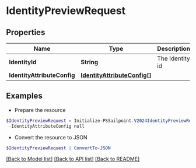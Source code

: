 # IdentityPreviewRequest
## Properties

Name | Type | Description | Notes
------------ | ------------- | ------------- | -------------
**IdentityId** | **String** | The Identity id | [optional] 
**IdentityAttributeConfig** | [**IdentityAttributeConfig[]**](IdentityAttributeConfig.md) |  | [optional] 

## Examples

- Prepare the resource
```powershell
$IdentityPreviewRequest = Initialize-PSSailpoint.V2024IdentityPreviewRequest  -IdentityId null `
 -IdentityAttributeConfig null
```

- Convert the resource to JSON
```powershell
$IdentityPreviewRequest | ConvertTo-JSON
```

[[Back to Model list]](../README.md#documentation-for-models) [[Back to API list]](../README.md#documentation-for-api-endpoints) [[Back to README]](../README.md)

